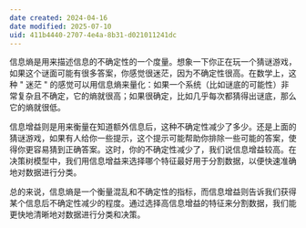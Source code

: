 ```yaml
---
date created: 2024-04-16
date modified: 2025-07-10
uid: 411b4440-2707-4e4a-8b31-d021011241dc
---
```


信息熵是用来描述信息的不确定性的一个度量。想象一下你正在玩一个猜谜游戏，如果这个谜面可能有很多答案，你感觉很迷茫，因为不确定性很高。在数学上，这种 " 迷茫 " 的感觉可以用信息熵来量化：如果一个系统（比如谜底的可能性）非常复杂且不确定，它的熵就很高；如果很确定，比如几乎每次都猜得出谜底，那么它的熵就很低。

信息增益则是用来衡量在知道额外信息后，这种不确定性减少了多少。还是上面的猜谜游戏，如果有人给你一些提示，这个提示可能帮助你排除一些可能的答案，使得你更容易猜到正确答案。这时，你的不确定性减少了，我们说信息增益较高。在决策树模型中，我们用信息增益来选择哪个特征最好用于分割数据，以便快速准确地对数据进行分类。

总的来说，信息熵是一个衡量混乱和不确定性的指标，而信息增益则告诉我们获得某个信息后不确定性减少的程度。通过选择高信息增益的特征来分割数据，我们能更快地清晰地对数据进行分类和决策。
